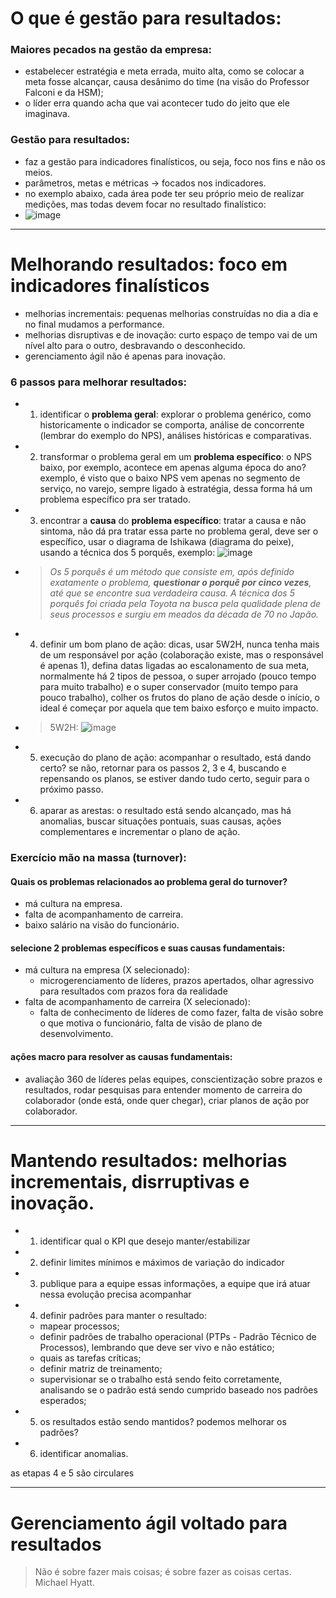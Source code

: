 
# O que é gestão para resultados:

### Maiores pecados na gestão da empresa:
- estabelecer estratégia e meta errada, muito alta, como se colocar a meta fosse alcançar, causa desânimo do time (na visão do Professor Falconi e da HSM);
- o líder erra quando acha que vai acontecer tudo do jeito que ele imaginava.


### Gestão para resultados:
- faz a gestão para indicadores finalísticos, ou seja, foco nos fins e não os meios.
- parâmetros, metas e métricas -> focados nos indicadores.
- no exemplo abaixo, cada área pode ter seu próprio meio de realizar medições, mas todas devem focar no resultado finalístico:
- ![image](https://user-images.githubusercontent.com/24459642/226085299-cff20ef3-3d7e-4401-8e4f-a0aab12fb085.png)

----------------
# Melhorando resultados: foco em indicadores finalísticos
- melhorias incrementais: pequenas melhorias construídas no dia a dia e no final mudamos a performance.
- melhorias disruptivas e de inovação: curto espaço de tempo vai de um nível alto para o outro, desbravando o desconhecido.
- gerenciamento ágil não é apenas para inovação.

### 6 passos para melhorar resultados:
- 1. identificar o **problema geral**: explorar o problema genérico, como historicamente o indicador se comporta, análise de concorrente (lembrar do exemplo do NPS), análises históricas e comparativas.
- 2. transformar o problema geral em um **problema específico**: o NPS baixo, por exemplo, acontece em apenas alguma época do ano? exemplo, é visto que o baixo NPS vem apenas no segmento de serviço, no varejo, sempre ligado à estratégia, dessa forma há um problema específico pra ser tratado.
- 3. encontrar a **causa** do **problema específico**: tratar a causa e não sintoma, não dá pra tratar essa parte no problema geral, deve ser o específico, usar o diagrama de Ishikawa (diagrama do peixe), usando a técnica dos 5 porquês, exemplo: ![image](https://user-images.githubusercontent.com/24459642/226085543-99329a6a-6b0a-49e4-b988-62120f742ef8.png)
- > _Os 5 porquês é um método que consiste em, após definido exatamente o problema, **questionar o porquê por cinco vezes**, até que se encontre sua verdadeira causa. A técnica dos 5 porquês foi criada pela Toyota na busca pela qualidade plena de seus processos e surgiu em meados da década de 70 no Japão._
- 4. definir um bom plano de ação: dicas, usar 5W2H, nunca tenha mais de um responsável por ação (colaboração existe, mas o responsável é apenas 1), defina datas ligadas ao escalonamento de sua meta, normalmente há 2 tipos de pessoa, o super arrojado (pouco tempo para muito trabalho) e o super conservador (muito tempo para pouco trabalho), colher os frutos do plano de ação desde o início, o ideal é começar por aquela que tem baixo esforço e muito impacto.
- > 5W2H: ![image](https://user-images.githubusercontent.com/24459642/226085857-5dac07e9-2687-4034-928d-e63120025f64.png)
- 5. execução do plano de ação: acompanhar o resultado, está dando certo? se não, retornar para os passos 2, 3 e 4, buscando e repensando os planos, se estiver dando tudo certo, seguir para o próximo passo.
- 6. aparar as arestas: o resultado está sendo alcançado, mas há anomalias, buscar situações pontuais, suas causas, ações complementares e incrementar o plano de ação.

### Exercício mão na massa (turnover):

#### Quais os problemas relacionados ao problema geral do turnover?
- má cultura na empresa.
- falta de acompanhamento de carreira.
- baixo salário na visão do funcionário.

#### selecione 2 problemas específicos e suas causas fundamentais:
- má cultura na empresa (X selecionado):
  - microgerenciamento de líderes, prazos apertados, olhar agressivo para resultados com prazos fora da realidade
- falta de acompanhamento de carreira (X selecionado):
  - falta de conhecimento de líderes de como fazer, falta de visão sobre o que motiva o funcionário, falta de visão de plano de desenvolvimento.

#### ações macro para resolver as causas fundamentais:
- avaliação 360 de líderes pelas equipes, conscientização sobre prazos e resultados, rodar pesquisas para entender momento de carreira do colaborador (onde está, onde quer chegar), criar planos de ação por colaborador.

-----------------
# Mantendo resultados: melhorias incrementais, disrruptivas e inovação.
- 1. identificar qual o KPI que desejo manter/estabilizar
- 2. definir limites mínimos e máximos de variação do indicador
- 3. publique para a equipe essas informações, a equipe que irá atuar nessa evolução precisa acompanhar
- 4. definir padrões para manter o resultado:
  - mapear processos;
  - definir padrões de trabalho operacional (PTPs - Padrão Técnico de Processos), lembrando que deve ser vivo e não estático;
  - quais as tarefas críticas;
  - definir matriz de treinamento;
  - supervisionar se o trabalho está sendo feito corretamente, analisando se o padrão está sendo cumprido baseado nos padrões esperados;
- 5. os resultados estão sendo mantidos? podemos melhorar os padrões?
- 6. identificar anomalias.

as etapas 4 e 5 são circulares

------------------
# Gerenciamento ágil voltado para resultados

>Não é sobre fazer mais coisas; é sobre fazer as coisas certas. Michael Hyatt.



